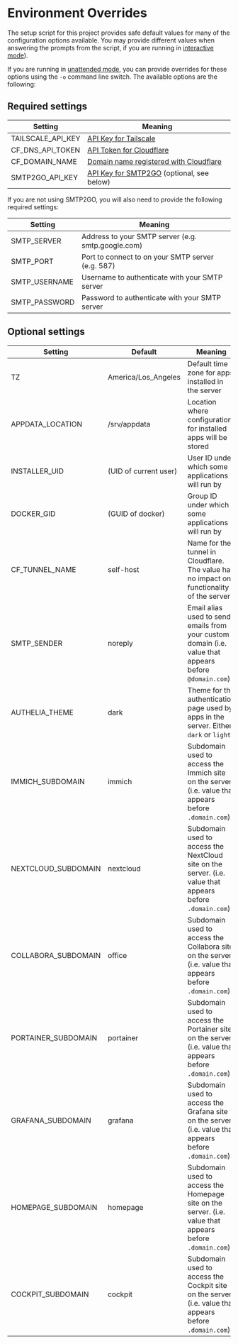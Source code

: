 # Environment Overrides

The setup script for this project provides safe default values for many of the configuration options available. You may provide different values when answering the prompts from the script, if you are running in [interactive mode](../README.md#setup-mode-interactive-with-safe-defaults-recommended)). 

If you are running in [unattended mode](../README.md#setup-mode-unattended), you can provide overrides for these options using the `-o` command line switch. The available options are the following:

## Required settings

| Setting | Meaning |
|---------|---------|
| TAILSCALE_API_KEY | [API Key for Tailscale](./tailscale.md#3-create-an-api-token) |
| CF_DNS_API_TOKEN | [API Token for Cloudflare](./cloudflare.md#3-get-a-token-to-manage-your-cloudflare-dns-zone) |
| CF_DOMAIN_NAME | [Domain name registered with Cloudflare](./cloudflare.md#2-register-a-domain-with-cloudflare) |
| SMTP2GO_API_KEY | [API Key for SMTP2GO](./smtp.md#2-create-an-api-token) (optional, see below) |

If you are not using SMTP2GO, you will also need to provide the following required settings:

| Setting | Meaning |
|---------|---------|
| SMTP_SERVER | Address to your SMTP server (e.g. smtp.google.com) |
| SMTP_PORT | Port to connect to on your SMTP server (e.g. 587) |
| SMTP_USERNAME | Username to authenticate with your SMTP server |
| SMTP_PASSWORD | Password to authenticate with your SMTP server |

## Optional settings

| Setting | Default | Meaning |
|---------|---------|---------|
| TZ | America/Los_Angeles | Default time zone for apps installed in the server |
| APPDATA_LOCATION | /srv/appdata | Location where configuration for installed apps will be stored |
| INSTALLER_UID | (UID of current user) | User ID under which some applications will run by |
| DOCKER_GID | (GUID of docker) | Group ID under which some applications will run by |
| CF_TUNNEL_NAME | self-host | Name for the tunnel in Cloudflare. The value has no impact on functionality of the server. |
| SMTP_SENDER | noreply | Email alias used to send emails from your custom domain (i.e. value that appears before `@domain.com`) |
| AUTHELIA_THEME | dark | Theme for the authentication page used by apps in the server. Either `dark` or `light` |
| IMMICH_SUBDOMAIN | immich | Subdomain used to access the Immich site on the server. (i.e. value that appears before `.domain.com`)
| NEXTCLOUD_SUBDOMAIN | nextcloud | Subdomain used to access the NextCloud site on the server. (i.e. value that appears before `.domain.com`)
| COLLABORA_SUBDOMAIN | office | Subdomain used to access the Collabora site on the server. (i.e. value that appears before `.domain.com`)
| PORTAINER_SUBDOMAIN | portainer | Subdomain used to access the Portainer site on the server. (i.e. value that appears before `.domain.com`)
| GRAFANA_SUBDOMAIN | grafana | Subdomain used to access the Grafana site on the server. (i.e. value that appears before `.domain.com`)
| HOMEPAGE_SUBDOMAIN | homepage | Subdomain used to access the Homepage site on the server. (i.e. value that appears before `.domain.com`)
| COCKPIT_SUBDOMAIN | cockpit | Subdomain used to access the Cockpit site on the server. (i.e. value that appears before `.domain.com`)